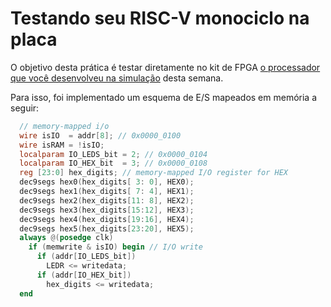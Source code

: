# Testando seu RISC-V monociclo na placa

O objetivo desta prática é testar diretamente no kit de FPGA [o processador que você desenvolveu na simulação](../../sim/05-riscv-mono/) desta semana.

Para isso, foi implementado um esquema de E/S mapeados em memória a seguir:

```verilog
  // memory-mapped i/o
  wire isIO  = addr[8]; // 0x0000_0100
  wire isRAM = !isIO;
  localparam IO_LEDS_bit = 2; // 0x0000_0104
  localparam IO_HEX_bit  = 3; // 0x0000_0108
  reg [23:0] hex_digits; // memory-mapped I/O register for HEX
  dec9segs hex0(hex_digits[ 3: 0], HEX0);
  dec9segs hex1(hex_digits[ 7: 4], HEX1);
  dec9segs hex2(hex_digits[11: 8], HEX2);
  dec9segs hex3(hex_digits[15:12], HEX3);
  dec9segs hex4(hex_digits[19:16], HEX4);
  dec9segs hex5(hex_digits[23:20], HEX5);
  always @(posedge clk)
    if (memwrite & isIO) begin // I/O write 
      if (addr[IO_LEDS_bit])
        LEDR <= writedata;
      if (addr[IO_HEX_bit])
        hex_digits <= writedata;
  end
``` 